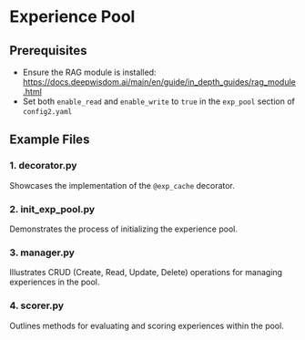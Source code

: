 # Experience Pool

## Prerequisites
- Ensure the RAG module is installed: https://docs.deepwisdom.ai/main/en/guide/in_depth_guides/rag_module.html
- Set both `enable_read` and `enable_write` to `true` in the `exp_pool` section of `config2.yaml`

## Example Files

### 1. decorator.py
Showcases the implementation of the `@exp_cache` decorator.

### 2. init_exp_pool.py
Demonstrates the process of initializing the experience pool.

### 3. manager.py
Illustrates CRUD (Create, Read, Update, Delete) operations for managing experiences in the pool.

### 4. scorer.py
Outlines methods for evaluating and scoring experiences within the pool.
